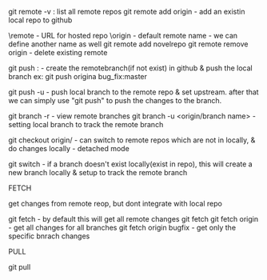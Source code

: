 git remote -v : list all remote repos
git remote add origin <repo url> - add an existin local repo to github

\\remote - URL for hosted repo
\\origin - default remote name - we can define another name as well
git remote add novelrepo <repo url>
git remote remove origin - delete existing remote

git push <remote> <localbranch>:<remotebranch> - create the remotebranch(if not exist) in github & push the local branch
ex: git push origina bug_fix:master

git push -u <remote> <localbranch> - push local branch to the remote repo & set upstream. after that we can simply use "git push" to push the changes to the branch.

git branch -r - view remote branches
git branch -u <origin/branch name> - setting local branch to track the remote branch

git checkout origin/<branch name> - can switch to remote repos which are not in locally, & do changes locally - detached mode

git switch <origin branch name> - if a branch doesn't exist locally(exist in repo), this will create a new branch locally & setup to track the remote branch

FETCH

get changes from remote reop, but dont integrate with local repo

git fetch - by default this will get all remote changes
git fetch <remote>
git fetch origin - get all changes for all branches
git fetch origin bugfix - get only the specific bnrach changes

PULL

git pull <remote> <branch>

